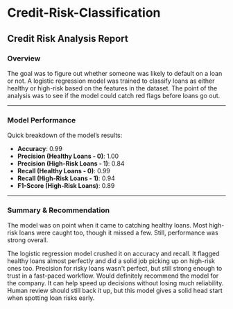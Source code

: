 # Credit-Risk-Classification

## Credit Risk Analysis Report

### Overview  
The goal was to figure out whether someone was likely to default on a loan or not. A logistic regression model was trained to classify loans as either healthy or high-risk based on the features in the dataset. The point of the analysis was to see if the model could catch red flags before loans go out.

---

### Model Performance  
Quick breakdown of the model’s results:

- **Accuracy**: 0.99  
- **Precision (Healthy Loans - 0)**: 1.00  
- **Precision (High-Risk Loans - 1)**: 0.84  
- **Recall (Healthy Loans - 0)**: 0.99  
- **Recall (High-Risk Loans - 1)**: 0.94  
- **F1-Score (High-Risk Loans)**: 0.89

---

### Summary & Recommendation  
The model was on point when it came to catching healthy loans. Most high-risk loans were caught too, though it missed a few. Still, performance was strong overall.

The logistic regression model crushed it on accuracy and recall. It flagged healthy loans almost perfectly and did a solid job picking up on high-risk ones too. Precision for risky loans wasn't perfect, but still strong enough to trust in a fast-paced workflow. Would definitely recommend the model for the company. It can help speed up decisions without losing much reliability. Human review should still back it up, but this model gives a solid head start when spotting loan risks early.
